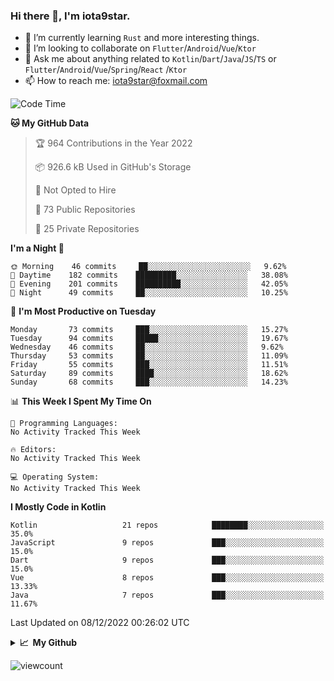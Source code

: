 ### Hi there 👋, I'm iota9star.

- 🌱 I’m currently learning `Rust` and more interesting things.
- 👯 I’m looking to collaborate on `Flutter`/`Android`/`Vue`/`Ktor`
- 💬 Ask me about anything related to `Kotlin`/`Dart`/`Java`/`JS`/`TS` or `Flutter`/`Android`/`Vue`/`Spring`/`React`
  /`Ktor`
- 📫 How to reach me: [iota9star@foxmail.com](iota9star@foxmail.com)



<!--START_SECTION:waka-->
![Code Time](http://img.shields.io/badge/Code%20Time-3%2C090%20hrs%2054%20mins-blue)

**🐱 My GitHub Data** 

> 🏆 964 Contributions in the Year 2022
 > 
> 📦 926.6 kB Used in GitHub's Storage 
 > 
> 🚫 Not Opted to Hire
 > 
> 📜 73 Public Repositories 
 > 
> 🔑 25 Private Repositories  
 > 
**I'm a Night 🦉** 

```text
🌞 Morning    46 commits     ██░░░░░░░░░░░░░░░░░░░░░░░   9.62% 
🌆 Daytime    182 commits    █████████░░░░░░░░░░░░░░░░   38.08% 
🌃 Evening    201 commits    ██████████░░░░░░░░░░░░░░░   42.05% 
🌙 Night      49 commits     ██░░░░░░░░░░░░░░░░░░░░░░░   10.25%

```
📅 **I'm Most Productive on Tuesday** 

```text
Monday       73 commits     ███░░░░░░░░░░░░░░░░░░░░░░   15.27% 
Tuesday      94 commits     █████░░░░░░░░░░░░░░░░░░░░   19.67% 
Wednesday    46 commits     ██░░░░░░░░░░░░░░░░░░░░░░░   9.62% 
Thursday     53 commits     ██░░░░░░░░░░░░░░░░░░░░░░░   11.09% 
Friday       55 commits     ███░░░░░░░░░░░░░░░░░░░░░░   11.51% 
Saturday     89 commits     ████░░░░░░░░░░░░░░░░░░░░░   18.62% 
Sunday       68 commits     ███░░░░░░░░░░░░░░░░░░░░░░   14.23%

```


📊 **This Week I Spent My Time On** 

```text
💬 Programming Languages: 
No Activity Tracked This Week

🔥 Editors: 
No Activity Tracked This Week

💻 Operating System: 
No Activity Tracked This Week

```

**I Mostly Code in Kotlin** 

```text
Kotlin                   21 repos            ████████░░░░░░░░░░░░░░░░░   35.0% 
JavaScript               9 repos             ███░░░░░░░░░░░░░░░░░░░░░░   15.0% 
Dart                     9 repos             ███░░░░░░░░░░░░░░░░░░░░░░   15.0% 
Vue                      8 repos             ███░░░░░░░░░░░░░░░░░░░░░░   13.33% 
Java                     7 repos             ███░░░░░░░░░░░░░░░░░░░░░░   11.67%

```



 Last Updated on 08/12/2022 00:26:02 UTC
<!--END_SECTION:waka-->

<details>
  <summary><b>📈&nbsp;&nbsp;My Github</b></summary>
  <br>
  <img src='https://github-profile-trophy.vercel.app/?username=iota9star'>
  <img src='https://bad-apple-github-readme.vercel.app/api?show_bg=1&username=iota9star&hide_title=true'>
  <img src='http://cr-skills-chart-widget.azurewebsites.net/api/api?username=iota9star'>
</details>


![viewcount](https://count.getloli.com/get/@iota9star?theme=rule34)
